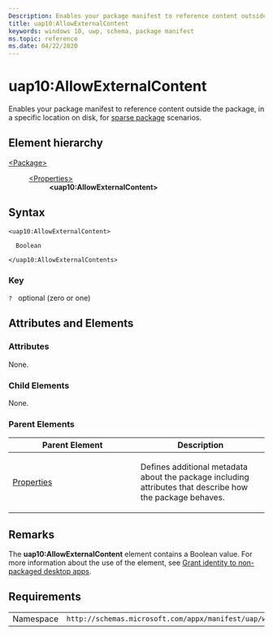 ```yaml
---
Description: Enables your package manifest to reference content outside the package, in a specific location on disk, for sparse package scenarios.
title: uap10:AllowExternalContent
keywords: windows 10, uwp, schema, package manifest
ms.topic: reference
ms.date: 04/22/2020
---
```


# uap10:AllowExternalContent

Enables your package manifest to reference content outside the package, in a specific location on disk, for [sparse package](/windows/apps/desktop/modernize/grant-identity-to-nonpackaged-apps) scenarios.

## Element hierarchy

<dl>
<dt><a href="element-package.md">&lt;Package&gt;</a></dt>
<dd>
<dl>
<dt><a href="element-properties.md">&lt;Properties&gt;</a></dt>
<dd><b>&lt;uap10:AllowExternalContent&gt;</b></dd>
</dl>
</dd>
</dl>

## Syntax

```syntax
<uap10:AllowExternalContent>

  Boolean

</uap10:AllowExternalContents>
```

### Key

`?`   optional (zero or one)

## Attributes and Elements

### Attributes

None.

### Child Elements

None.

### Parent Elements

<table>
<colgroup>
<col width="50%" />
<col width="50%" />
</colgroup>
<thead>
<tr class="header">
<th>Parent Element</th>
<th>Description</th>
</tr>
</thead>
<tbody>
<tr class="odd">
<td><a href="element-properties.md">Properties</a> </td>
<td><p>Defines additional metadata about the package including attributes that describe how the package behaves.</p></td>
</tr>
</tbody>
</table>

## Remarks

The **uap10:AllowExternalContent** element contains a Boolean value. For more information about the use of the element, see [Grant identity to non-packaged desktop apps](/windows/apps/desktop/modernize/grant-identity-to-nonpackaged-apps).

## Requirements

|   |   |
|--|--|
| Namespace | `http://schemas.microsoft.com/appx/manifest/uap/windows10/10` |